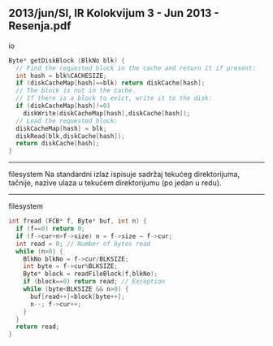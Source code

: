 2013/jun/SI, IR Kolokvijum 3 - Jun 2013 - Resenja.pdf
--------------------------------------------------------------------------------
io
```cpp
Byte* getDiskBlock (BlkNo blk) {
  // Find the requested block in the cache and return it if present:
  int hash = blk%CACHESIZE;
  if (diskCacheMap[hash]==blk) return diskCache[hash];
  // The block is not in the cache.
  // If there is a block to evict, write it to the disk:
  if (diskCacheMap[hash]!=0)
    diskWrite(diskCacheMap[hash],diskCache[hash]);
  // Load the requested block:
  diskCacheMap[hash] = blk;
  diskRead(blk,diskCache[hash]);
  return diskCache[hash];
}
```

--------------------------------------------------------------------------------
filesystem
Na standardni izlaz ispisuje sadržaj tekućeg direktorijuma,  tačnije, nazive ulaza u tekućem direktorijumu (po jedan u redu).

--------------------------------------------------------------------------------
filesystem
```cpp
int fread (FCB* f, Byte* buf, int n) {
  if (f==0) return 0;
  if (f->cur+n>f->size) n = f->size – f->cur;
  int read = 0; // Number of bytes read
  while (n>0) {
    BlkNo blkNo = f->cur/BLKSIZE;
    int byte = f->cur%BLKSIZE;
    Byte* block = readFileBlock(f,blkNo);
    if (block==0) return read; // Exception
    while (byte<BLKSIZE && n>0) {
      buf[read++]=block[byte++];
      n--; f->cur++;
    }
  }
  return read;
}
```

